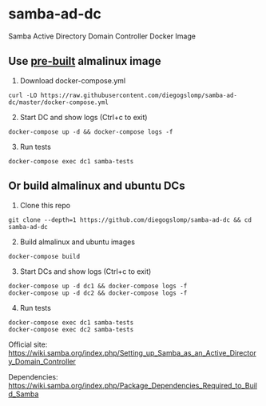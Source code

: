 # samba-ad-dc

Samba Active Directory Domain Controller Docker Image

## Use [pre-built](https://hub.docker.com/r/diegogslomp/samba-ad-dc) almalinux image

1. Download docker-compose.yml
```
curl -LO https://raw.githubusercontent.com/diegogslomp/samba-ad-dc/master/docker-compose.yml
```

2. Start DC and show logs (Ctrl+c to exit)
```
docker-compose up -d && docker-compose logs -f
```

3. Run tests
```
docker-compose exec dc1 samba-tests
```

## Or build almalinux and ubuntu DCs

1. Clone this repo
```
git clone --depth=1 https://github.com/diegogslomp/samba-ad-dc && cd samba-ad-dc
```

2. Build almalinux and ubuntu images
```
docker-compose build
```

3. Start DCs and show logs (Ctrl+c to exit)
```
docker-compose up -d dc1 && docker-compose logs -f
docker-compose up -d dc2 && docker-compose logs -f
```

4. Run tests
```
docker-compose exec dc1 samba-tests
docker-compose exec dc2 samba-tests
```

Official site: https://wiki.samba.org/index.php/Setting_up_Samba_as_an_Active_Directory_Domain_Controller

Dependencies: https://wiki.samba.org/index.php/Package_Dependencies_Required_to_Build_Samba
